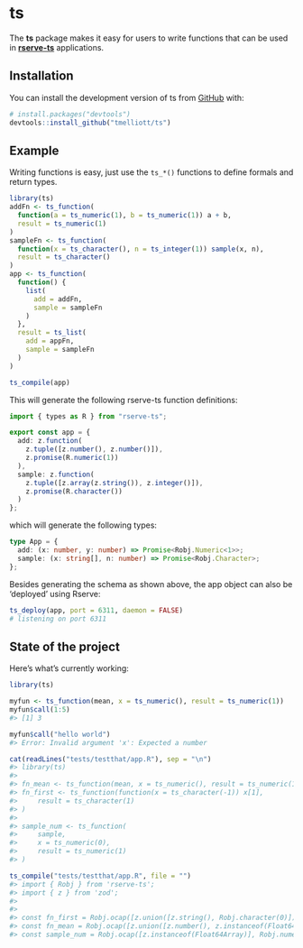 
<!-- README.md is generated from README.Rmd. Please edit that file -->

# ts

<!-- badges: start -->

<!-- badges: end -->

The **ts** package makes it easy for users to write functions that can
be used in [**rserve-ts**](https://www.npmjs.com/package/rserve-ts)
applications.

## Installation

You can install the development version of ts from
[GitHub](https://github.com/) with:

``` r
# install.packages("devtools")
devtools::install_github("tmelliott/ts")
```

## Example

Writing functions is easy, just use the `ts_*()` functions to define
formals and return types.

``` r
library(ts)
addFn <- ts_function(
  function(a = ts_numeric(1), b = ts_numeric(1)) a + b,
  result = ts_numeric(1)
)
sampleFn <- ts_function(
  function(x = ts_character(), n = ts_integer(1)) sample(x, n),
  result = ts_character()
)
app <- ts_function(
  function() {
    list(
      add = addFn,
      sample = sampleFn
    )
  },
  result = ts_list(
    add = appFn,
    sample = sampleFn
  )
)

ts_compile(app)
```

This will generate the following rserve-ts function definitions:

``` typescript
import { types as R } from "rserve-ts";

export const app = {
  add: z.function(
    z.tuple([z.number(), z.number()]),
    z.promise(R.numeric(1))
  ),
  sample: z.function(
    z.tuple([z.array(z.string()), z.integer()]),
    z.promise(R.character())
  )
};
```

which will generate the following types:

``` typescript
type App = {
  add: (x: number, y: number) => Promise<Robj.Numeric<1>>;
  sample: (x: string[], n: number) => Promise<Robj.Character>;
};
```

Besides generating the schema as shown above, the app object can also be
‘deployed’ using Rserve:

``` r
ts_deploy(app, port = 6311, daemon = FALSE)
# listening on port 6311
```

## State of the project

Here’s what’s currently working:

``` r
library(ts)

myfun <- ts_function(mean, x = ts_numeric(), result = ts_numeric(1))
myfun$call(1:5)
#> [1] 3

myfun$call("hello world")
#> Error: Invalid argument 'x': Expected a number

cat(readLines("tests/testthat/app.R"), sep = "\n")
#> library(ts)
#> 
#> fn_mean <- ts_function(mean, x = ts_numeric(), result = ts_numeric(1))
#> fn_first <- ts_function(function(x = ts_character(-1)) x[1],
#>     result = ts_character(1)
#> )
#> 
#> sample_num <- ts_function(
#>     sample,
#>     x = ts_numeric(0),
#>     result = ts_numeric(1)
#> )

ts_compile("tests/testthat/app.R", file = "")
#> import { Robj } from 'rserve-ts';
#> import { z } from 'zod';
#> 
#> 
#> const fn_first = Robj.ocap([z.union([z.string(), Robj.character(0)])], Robj.character(1));
#> const fn_mean = Robj.ocap([z.union([z.number(), z.instanceof(Float64Array)])], Robj.numeric(1));
#> const sample_num = Robj.ocap([z.instanceof(Float64Array)], Robj.numeric(1));
```
